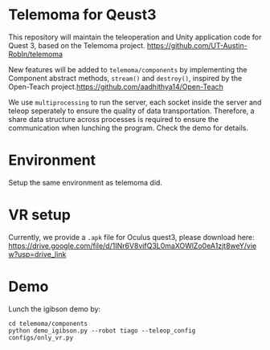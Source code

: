 # Telemoma for Qeust3

This repository will maintain the teleoperation and Unity application code for Quest 3, based on the Telemoma project.
https://github.com/UT-Austin-RobIn/telemoma

New features will be added to `telemoma/components` by implementing the Component abstract methods, `stream()` and `destroy()`, inspired by the Open-Teach project.https://github.com/aadhithya14/Open-Teach

We use `multiprocessing` to run the server, each socket inside the server and teleop seperately to ensure the quality of data transportation. Therefore, a share data structure across processes is required to ensure the communication when lunching the program. Check the demo for details.

# Environment
Setup the same environment as telemoma did.

# VR setup
Currently, we provide a `.apk` file for Oculus quest3, please download here:
https://drive.google.com/file/d/1INr6V8vifQ3L0maXOWlZo0eA1zjt8weY/view?usp=drive_link

# Demo
Lunch the igibson demo by:
```
cd telemoma/components
python demo_igibson.py --robot tiago --teleop_config configs/only_vr.py
```
